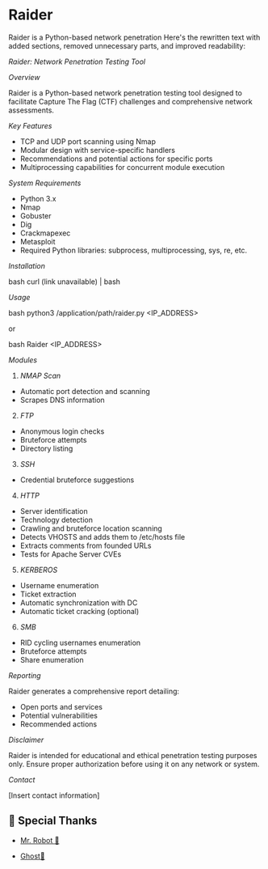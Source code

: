 # Raider
Raider is a Python-based network penetration Here's the rewritten text with added sections, removed unnecessary parts, and improved readability:

*Raider: Network Penetration Testing Tool*

*Overview*

Raider is a Python-based network penetration testing tool designed to facilitate Capture The Flag (CTF) challenges and comprehensive network assessments.

*Key Features*

- TCP and UDP port scanning using Nmap
- Modular design with service-specific handlers
- Recommendations and potential actions for specific ports
- Multiprocessing capabilities for concurrent module execution

*System Requirements*

- Python 3.x
- Nmap
- Gobuster
- Dig
- Crackmapexec
- Metasploit
- Required Python libraries: subprocess, multiprocessing, sys, re, etc.

*Installation*


bash
curl (link unavailable) | bash


*Usage*


bash
python3 /application/path/raider.py <IP_ADDRESS>


or


bash
Raider <IP_ADDRESS>


*Modules*

1. *NMAP Scan*

- Automatic port detection and scanning
- Scrapes DNS information

2. *FTP*

- Anonymous login checks
- Bruteforce attempts
- Directory listing

3. *SSH*

- Credential bruteforce suggestions

4. *HTTP*

- Server identification
- Technology detection
- Crawling and bruteforce location scanning
- Detects VHOSTS and adds them to /etc/hosts file
- Extracts comments from founded URLs
- Tests for Apache Server CVEs

5. *KERBEROS*

- Username enumeration
- Ticket extraction
- Automatic synchronization with DC
- Automatic ticket cracking (optional)

6. *SMB*

- RID cycling usernames enumeration
- Bruteforce attempts
- Share enumeration

*Reporting*

Raider generates a comprehensive report detailing:

- Open ports and services
- Potential vulnerabilities
- Recommended actions

*Disclaimer*

Raider is intended for educational and ethical penetration testing purposes only. Ensure proper authorization before using it on any network or system.


*Contact*

[Insert contact information]

## 🙇 Special Thanks

- [Mr. Robot 🤖](https://github.com/Sphinxx404)
 
- [Ghost👻](https://github.com/ghostx313)
